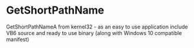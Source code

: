 # GetShortPathName
GetShortPathNameA from kernel32 - as an easy to use application include VB6 source and ready to use binary (along with Windows 10 compatible manifest)
